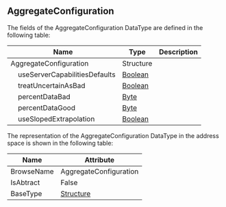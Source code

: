 <!-- datatype -->
## AggregateConfiguration
<!-- end of description -->
The fields of the AggregateConfiguration DataType are defined in the following table:  

|Name|Type|Description|
|---|---|---|
|AggregateConfiguration|Structure||
|&nbsp;&nbsp;&nbsp;&nbsp;useServerCapabilitiesDefaults|[Boolean](../../../Part3/DataTypes/Boolean/readme.md)||
|&nbsp;&nbsp;&nbsp;&nbsp;treatUncertainAsBad|[Boolean](../../../Part3/DataTypes/Boolean/readme.md)||
|&nbsp;&nbsp;&nbsp;&nbsp;percentDataBad|[Byte](../../../Part3/DataTypes/Byte/readme.md)||
|&nbsp;&nbsp;&nbsp;&nbsp;percentDataGood|[Byte](../../../Part3/DataTypes/Byte/readme.md)||
|&nbsp;&nbsp;&nbsp;&nbsp;useSlopedExtrapolation|[Boolean](../../../Part3/DataTypes/Boolean/readme.md)||

The representation of the AggregateConfiguration DataType in the address space is shown in the following table:  

|Name|Attribute|
|---|---|
|BrowseName|AggregateConfiguration|
|IsAbtract|False|
|BaseType|[Structure](../../../Part3/DataTypes/Structure/readme.md)|

